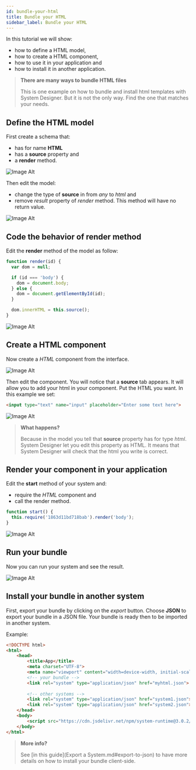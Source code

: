 ```yaml
---
id: bundle-your-html
title: Bundle your HTML
sidebar_label: Bundle your HTML
---
```


In this tutorial we will show:

* how to define a HTML model,
* how to create a HTML component,
* how to use it in your application and 
* how to install it in another application.

>**There are many ways to bundle HTML files**
>
>This is one example on how to bundle and install html templates with System Designer. But it is not the only way. Find the one that matches your needs.

## Define the HTML model

First create a schema that:

* has for name **HTML**
* has a **source** property and
* a **render** method.

![Image Alt](../img/db62a8a-html-1.png)

Then edit the model:

* change the type of **source** in from *any* to *html* and
* remove *result* property of *render* method. This method will have no return value.

![Image Alt](../img/8d80b70-html-2.png)

## Code the behavior of render method

Edit the **render** method of the model as follow:

```js
function render(id) {
  var dom = null;

  if (id === 'body') {
    dom = document.body;
  } else {
    dom = document.getElementById(id);
  }

  dom.innerHTML = this.source();
}
```

![Image Alt](../img/c2e2831-html-3.png)

## Create a HTML component

Now create a *HTML* component from the interface.

![Image Alt](../img/d0ba85f-html-31.png)

Then edit the component. You will notice that a **source** tab appears. It will allow you to add your html in your component. Put the HTML you want. In this example we set:

```html
<input type="text" name="input" placeholder="Enter some text here">
```

![Image Alt](../img/cecf9db-html-4.png)

>**What happens?**
>
>Because in the model you tell that **source** property has for type *html*. System Designer let you edit this property as HTML. It means that System Designer will check that the html you write is correct.

## Render your component in your application

Edit the **start** method of your system and:

* require the *HTML* component and 
* call the render method.

```js
function start() { 
  this.require('1863d11bd718bab').render('body');
}
```

![Image Alt](../img/ef1e377-html-5.png)

## Run your bundle

Now you can run your system and see the result.

![Image Alt](../img/d0gTDrY7TcyRtBd3EYg7_html-6.png)

## Install your bundle in another system

First, export your bundle by clicking on the *export* button. Choose **JSON** to export your bundle in a JSON file. Your bundle is ready then to be imported in another system.

Example:

```html
<!DOCTYPE html>
<html>
    <head>
        <title>App</title>
        <meta charset="UTF-8">
        <meta name="viewport" content="width=device-width, initial-scale=1.0">
        <!-- your bundle -->  
        <link rel="system" type="application/json" href="myhtml.json">
      
        <!-- other systems --> 
        <link rel="system" type="application/json" href="system1.json">
        <link rel="system" type="application/json" href="system2.json">
    </head>
    <body>
        <script src="https://cdn.jsdelivr.net/npm/system-runtime@3.0.2/dist/system-runtime.min.js"></script>
    </body>
</html>
```

>**More info?**
>
>See [in this guide](Export a System.md#export-to-json) to have more details on how to install your bundle client-side.